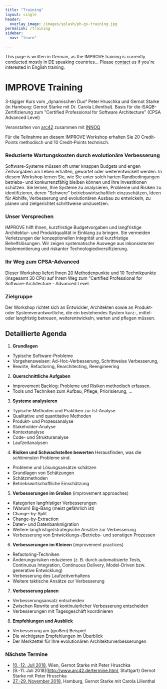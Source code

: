 ```yaml
---
title: "Training"
layout: single
header:
  overlay_image: /images/splash/ph-gs-training.jpg
permalink: /training
sidebar:
  nav: "learn"

---
```


This page is written in German, as the IMPROVE training is currently conducted mostly in DE speaking countries...
Please [contact](/contact) us if you're interested in English training.

# IMPROVE Training

3-tägiger Kurs vom „dynamischen Duo“ Peter Hruschka und Gernot Starke (in Hamburg: Gernot Starke mit Dr. Carola Lilienthal).
Basis für die iSAQB-Zertifizierung zum "Certified Professional for Software Architecture" (CPSA Advanced Level)

Veranstalten von [arc42](http://www.arc42.de/improve.html) zusammen mit [INNOQ](https://www.innoq.com/de/trainings/improve/)

Für die Teilnahme an diesem IMPROVE Workshop erhalten Sie 20 Credit-Points methodisch und 10 Credit-Points technisch.


### Reduzierte Wartungskosten durch evolutionäre Verbesserung

Software-Systeme müssen oft unter knappen Budgets und engen Zeitvorgaben am Leben erhalten, gewartet oder weiterentwickelt werden. In diesem Workshop lernen Sie, wie Sie unter solch harten Randbedingungen betriebs- und konkurrenzfähig bleiben können und Ihre Investitionen schützen. Sie lernen, Ihre Systeme zu analysieren, Probleme und Risiken zu identifizieren, deren "Schwere" betriebswirtschaftlich einzuschätzen, Ideen für Abhilfe, Verbesserung und evolutionären Ausbau zu entwickeln, zu planen und zielgerichtet schrittweise umzusetzen.

### Unser Versprechen

IMPROVE hilft Ihnen, kurzfristige Budgetvorgaben und langfristige Architektur- und Produktqualität in Einklang zu bringen. Sie vermeiden Verletzungen der konzeptionellen Integrität und kurzfristige Behelfslösungen. Wir zeigen systematische Auswege aus inkonsistenter Implementierung und riskanter Technologiediversifizierung.


### Ihr Weg zum CPSA-Advanced

Dieser Workshop liefert Ihnen 20 Methodenpunkte und 10 Technikpunkte (insgesamt 30 CPs) auf Ihrem Weg zum "Certified Professional for Software-Architecture - Advanced Level.


### Zielgruppe

Der Workshop richtet sich an Entwickler, Architekten sowie an Produkt- oder Systemverantwortliche, die ein bestehendes System kurz-, mittel- oder langfristig betreuen, weiterentwickeln, warten und pflegen müssen.

## Detaillierte Agenda

1. **Grundlagen**
* Typische Software-Probleme
* Vorgehensweisen: Ad-Hoc-Verbesserung, Schrittweise Verbesserung,
* Rewrite, Refactoring, Rearchitecting, Reengineering

2. **Querschnittliche Aufgaben**
* Improvement Backlog: Probleme und Risiken methodisch erfassen.
* Tools und Techniken zum Aufbau, Pflege, Priorisierung, ...

3. **Systeme analysieren**
* Typische Methoden und Praktiken zur Ist-Analyse
* Qualitative und quantitative Methoden
* Produkt- und Prozessanalyse
* Stakeholder-Analyse
* Kontextanalyse
* Code- und Strukturanalyse
* Laufzeitanalysen

4. **Risiken und Schwachstellen bewerten**
Herausfinden, was die _schlimmsten_ Probleme sind.
* Probleme und Lösungsansätze schätzen
* Grundlagen von Schätzungen
* Schätzmethoden
* Betriebswirtschaftliche Einschätzung

5. **Verbesserungen im Großen** (improvement approaches)
* Kategorien langfristiger Verbesserungen
* (Warum) Big-Bang (meist gefährlich ist)
* Change-by-Split
* Change-by-Extraction
* Daten- und Datenbankmigration
* Weitere langfristige/strategische Ansätze zur Verbesserung
* Verbesserung von Entwicklungs-/Betriebs- und sonstigen Prozessen

6. **Verbesserungen im Kleinen** (improvement practices)
* Refactoring-Techniken
* Änderungsrisiken reduzieren (z. B. durch automatisierte Tests, Continuous Integration, Continuous Delivery, Model-Driven bzw. generative Entwicklung)
* Verbesserung des Laufzeitverhaltens
* Weitere taktische Ansätze zur Verbesserung

7. **Verbesserung planen**
* Verbesserungsansatz entscheiden
* Zwischen Rewrite und kontinuierlicher Verbesserung entscheiden
* Verbesserungen mit Tagesgeschäft koordinieren

8. **Empfehlungen und Ausblick**
* Verbesserung am (großen) Beispiel
* Die wichtigsten Empfehlungen im Überblick
* Der Merkzettel für Ihre evolutionären Architekturverbesserungen


### Nächste Termine

* [10.-12. Juli 2018](http://www.arc42.de/termine.html), Wien, Gernot Starke mit Peter Hruschka
* [9.-11. Juli 2018](http://www.arc42.de/termine.html, Stuttgart) Gernot Starke mit Peter Hruschka
* [27.-29. November 2018](http://www.arc42.de/termine.html), Hamburg, Gernot Starke mit Carola Lilienthal
